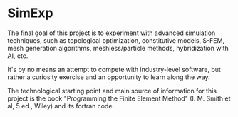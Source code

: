 # SimExp
The final goal of this project is to experiment with advanced simulation techniques, such as topological optimization, constitutive models, S-FEM, mesh generation algorithms, meshless/particle methods, hybridization with AI, etc.

It's by no means an attempt to compete with industry-level software, but rather a curiosity exercise and an opportunity to learn along the way.

The technological starting point and main source of information for this project is the book "Programming the Finite Element Method" (I. M. Smith et al, 5 ed., Wiley) and its fortran code.